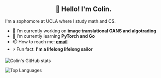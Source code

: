 <h2 align="center">👋 Hello! I'm Colin.</h2>

I'm a sophomore at UCLA where I study math and CS.

- 🔭 I’m currently working on **image translational GANS and algotrading**
- 🌱 I’m currently learning **PyTorch and Go**
- 📫 How to reach me: **[email](mailto:colinpcurtis826@ucla.edu)**
- ⚡ Fun fact: **I'm a lifelong lifelong sailor**

![Colin's GitHub stats](https://github-readme-stats.vercel.app/api?username=colinpcurtis&show_icons=true&theme=radical)

![Top Languages](https://github-readme-stats.vercel.app/api/top-langs/?username=colinpcurtis&langs_count=8&theme=radical&hide=jupyter)

<!--
- 👯 I’m looking to collaborate on ...
- 🤔 I’m looking for help with ...
- 💬 Ask me about ...

- 😄 Pronouns: ...
-->
